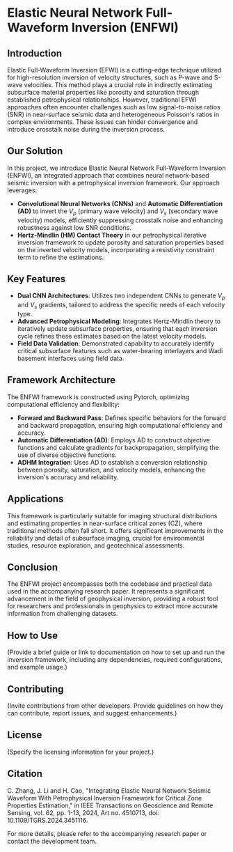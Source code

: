 # Elastic Neural Network Full-Waveform Inversion (ENFWI)

## Introduction
Elastic Full-Waveform Inversion (EFWI) is a cutting-edge technique utilized for high-resolution inversion of velocity structures, such as P-wave and S-wave velocities. This method plays a crucial role in indirectly estimating subsurface material properties like porosity and saturation through established petrophysical relationships. However, traditional EFWI approaches often encounter challenges such as low signal-to-noise ratios (SNR) in near-surface seismic data and heterogeneous Poisson's ratios in complex environments. These issues can hinder convergence and introduce crosstalk noise during the inversion process.

## Our Solution
In this project, we introduce Elastic Neural Network Full-Waveform Inversion (ENFWI), an integrated approach that combines neural network-based seismic inversion with a petrophysical inversion framework. Our approach leverages:

- **Convolutional Neural Networks (CNNs)** and **Automatic Differentiation (AD)** to invert the $V_p$ (primary wave velocity) and $V_s$ (secondary wave velocity) models, efficiently suppressing crosstalk noise and enhancing robustness against low SNR conditions.
- **Hertz-Mindlin (HM) Contact Theory** in our petrophysical iterative inversion framework to update porosity and saturation properties based on the inverted velocity models, incorporating a resistivity constraint term to refine the estimations.

## Key Features
- **Dual CNN Architectures**: Utilizes two independent CNNs to generate $V_p$ and $V_s$ gradients, tailored to address the specific needs of each velocity type.
- **Advanced Petrophysical Modeling**: Integrates Hertz-Mindlin theory to iteratively update subsurface properties, ensuring that each inversion cycle refines these estimates based on the latest velocity models.
- **Field Data Validation**: Demonstrated capability to accurately identify critical subsurface features such as water-bearing interlayers and Wadi basement interfaces using field data.

## Framework Architecture
The ENFWI framework is constructed using Pytorch, optimizing computational efficiency and flexibility:
- **Forward and Backward Pass**: Defines specific behaviors for the forward and backward propagation, ensuring high computational efficiency and accuracy.
- **Automatic Differentiation (AD)**: Employs AD to construct objective functions and calculate gradients for backpropagation, simplifying the use of diverse objective functions.
- **ADHM Integration**: Uses AD to establish a conversion relationship between porosity, saturation, and velocity models, enhancing the inversion's accuracy and reliability.

## Applications
This framework is particularly suitable for imaging structural distributions and estimating properties in near-surface critical zones (CZ), where traditional methods often fall short. It offers significant improvements in the reliability and detail of subsurface imaging, crucial for environmental studies, resource exploration, and geotechnical assessments.

## Conclusion
The ENFWI project encompasses both the codebase and practical data used in the accompanying research paper. It represents a significant advancement in the field of geophysical inversion, providing a robust tool for researchers and professionals in geophysics to extract more accurate information from challenging datasets.

## How to Use
(Provide a brief guide or link to documentation on how to set up and run the inversion framework, including any dependencies, required configurations, and example usage.)

## Contributing
(Invite contributions from other developers. Provide guidelines on how they can contribute, report issues, and suggest enhancements.)

## License
(Specify the licensing information for your project.)

## Citation
C. Zhang, J. Li and H. Cao, "Integrating Elastic Neural Network Seismic Waveform With Petrophysical Inversion Framework for Critical Zone Properties Estimation," in IEEE Transactions on Geoscience and Remote Sensing, vol. 62, pp. 1-13, 2024, Art no. 4510713, doi: 10.1109/TGRS.2024.3451116.

For more details, please refer to the accompanying research paper or contact the development team.
